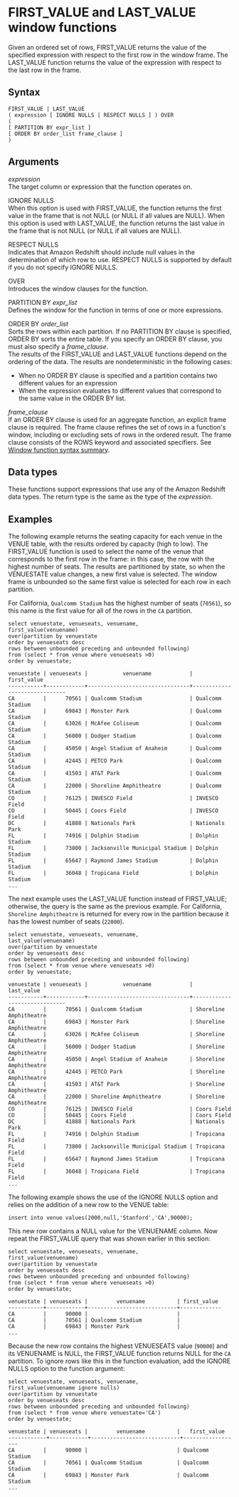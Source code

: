 # FIRST\_VALUE and LAST\_VALUE window functions<a name="r_WF_first_value"></a>

 Given an ordered set of rows, FIRST\_VALUE returns the value of the specified expression with respect to the first row in the window frame\. The LAST\_VALUE function returns the value of the expression with respect to the last row in the frame\. 

## Syntax<a name="r_WF_first_value-synopsis"></a>

```
FIRST_VALUE | LAST_VALUE
( expression [ IGNORE NULLS | RESPECT NULLS ] ) OVER
(
[ PARTITION BY expr_list ]
[ ORDER BY order_list frame_clause ]
)
```

## Arguments<a name="r_WF_first_value-arguments"></a>

 *expression*   
 The target column or expression that the function operates on\. 

IGNORE NULLS   
When this option is used with FIRST\_VALUE, the function returns the first value in the frame that is not NULL \(or NULL if all values are NULL\)\. When this option is used with LAST\_VALUE, the function returns the last value in the frame that is not NULL \(or NULL if all values are NULL\)\. 

RESPECT NULLS   
 Indicates that Amazon Redshift should include null values in the determination of which row to use\. RESPECT NULLS is supported by default if you do not specify IGNORE NULLS\. 

OVER   
Introduces the window clauses for the function\. 

PARTITION BY *expr\_list*   
Defines the window for the function in terms of one or more expressions\. 

ORDER BY *order\_list*   
Sorts the rows within each partition\. If no PARTITION BY clause is specified, ORDER BY sorts the entire table\. If you specify an ORDER BY clause, you must also specify a *frame\_clause*\.   
The results of the FIRST\_VALUE and LAST\_VALUE functions depend on the ordering of the data\. The results are nondeterministic in the following cases:   
+ When no ORDER BY clause is specified and a partition contains two different values for an expression 
+ When the expression evaluates to different values that correspond to the same value in the ORDER BY list\. 

 *frame\_clause*   
If an ORDER BY clause is used for an aggregate function, an explicit frame clause is required\. The frame clause refines the set of rows in a function's window, including or excluding sets of rows in the ordered result\. The frame clause consists of the ROWS keyword and associated specifiers\. See [Window function syntax summary](c_Window_functions.md#r_Window_function_synopsis)\. 

## Data types<a name="c_Supported_data_types_wf_first_value"></a>

These functions support expressions that use any of the Amazon Redshift data types\. The return type is the same as the type of the *expression*\.

## Examples<a name="r_WF_first_value-examples"></a>

The following example returns the seating capacity for each venue in the VENUE table, with the results ordered by capacity \(high to low\)\. The FIRST\_VALUE function is used to select the name of the venue that corresponds to the first row in the frame: in this case, the row with the highest number of seats\. The results are partitioned by state, so when the VENUESTATE value changes, a new first value is selected\. The window frame is unbounded so the same first value is selected for each row in each partition\. 

For California, `Qualcomm Stadium` has the highest number of seats \(`70561`\), so this name is the first value for all of the rows in the `CA` partition\. 

```
select venuestate, venueseats, venuename,
first_value(venuename)
over(partition by venuestate
order by venueseats desc
rows between unbounded preceding and unbounded following)
from (select * from venue where venueseats >0)
order by venuestate;

venuestate | venueseats |           venuename            |         first_value
-----------+------------+--------------------------------+------------------------------
CA         |      70561 | Qualcomm Stadium               | Qualcomm Stadium
CA         |      69843 | Monster Park                   | Qualcomm Stadium
CA         |      63026 | McAfee Coliseum                | Qualcomm Stadium
CA         |      56000 | Dodger Stadium                 | Qualcomm Stadium
CA         |      45050 | Angel Stadium of Anaheim       | Qualcomm Stadium
CA         |      42445 | PETCO Park                     | Qualcomm Stadium
CA         |      41503 | AT&T Park                      | Qualcomm Stadium
CA         |      22000 | Shoreline Amphitheatre         | Qualcomm Stadium
CO         |      76125 | INVESCO Field                  | INVESCO Field
CO         |      50445 | Coors Field                    | INVESCO Field
DC         |      41888 | Nationals Park                 | Nationals Park
FL         |      74916 | Dolphin Stadium                | Dolphin Stadium
FL         |      73800 | Jacksonville Municipal Stadium | Dolphin Stadium
FL         |      65647 | Raymond James Stadium          | Dolphin Stadium
FL         |      36048 | Tropicana Field                | Dolphin Stadium
...
```

The next example uses the LAST\_VALUE function instead of FIRST\_VALUE; otherwise, the query is the same as the previous example\. For California, `Shoreline Amphitheatre` is returned for every row in the partition because it has the lowest number of seats \(`22000`\)\. 

```
select venuestate, venueseats, venuename,
last_value(venuename)
over(partition by venuestate
order by venueseats desc
rows between unbounded preceding and unbounded following)
from (select * from venue where venueseats >0)
order by venuestate;

venuestate | venueseats |           venuename            |          last_value
-----------+------------+--------------------------------+------------------------------
CA         |      70561 | Qualcomm Stadium               | Shoreline Amphitheatre
CA         |      69843 | Monster Park                   | Shoreline Amphitheatre
CA         |      63026 | McAfee Coliseum                | Shoreline Amphitheatre
CA         |      56000 | Dodger Stadium                 | Shoreline Amphitheatre
CA         |      45050 | Angel Stadium of Anaheim       | Shoreline Amphitheatre
CA         |      42445 | PETCO Park                     | Shoreline Amphitheatre
CA         |      41503 | AT&T Park                      | Shoreline Amphitheatre
CA         |      22000 | Shoreline Amphitheatre         | Shoreline Amphitheatre
CO         |      76125 | INVESCO Field                  | Coors Field
CO         |      50445 | Coors Field                    | Coors Field
DC         |      41888 | Nationals Park                 | Nationals Park
FL         |      74916 | Dolphin Stadium                | Tropicana Field
FL         |      73800 | Jacksonville Municipal Stadium | Tropicana Field
FL         |      65647 | Raymond James Stadium          | Tropicana Field
FL         |      36048 | Tropicana Field                | Tropicana Field
...
```

The following example shows the use of the IGNORE NULLS option and relies on the addition of a new row to the VENUE table: 

```
insert into venue values(2000,null,'Stanford','CA',90000);
```

This new row contains a NULL value for the VENUENAME column\. Now repeat the FIRST\_VALUE query that was shown earlier in this section: 

```
select venuestate, venueseats, venuename,
first_value(venuename)
over(partition by venuestate
order by venueseats desc
rows between unbounded preceding and unbounded following)
from (select * from venue where venueseats >0)
order by venuestate;

venuestate | venueseats |         venuename          | first_value
-----------+------------+----------------------------+-------------
CA         |      90000 |                            |
CA         |      70561 | Qualcomm Stadium           |
CA         |      69843 | Monster Park               |
...
```

Because the new row contains the highest VENUESEATS value \(`90000`\) and its VENUENAME is NULL, the FIRST\_VALUE function returns NULL for the `CA` partition\. To ignore rows like this in the function evaluation, add the IGNORE NULLS option to the function argument: 

```
select venuestate, venueseats, venuename,
first_value(venuename ignore nulls)
over(partition by venuestate
order by venueseats desc
rows between unbounded preceding and unbounded following)
from (select * from venue where venuestate='CA')
order by venuestate;

venuestate | venueseats |         venuename          |   first_value
------------+------------+----------------------------+------------------
CA         |      90000 |                            | Qualcomm Stadium
CA         |      70561 | Qualcomm Stadium           | Qualcomm Stadium
CA         |      69843 | Monster Park               | Qualcomm Stadium
...
```